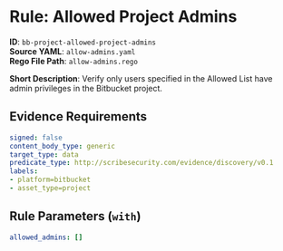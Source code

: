 # Rule: Allowed Project Admins

**ID**: `bb-project-allowed-project-admins`  
**Source YAML**: `allow-admins.yaml`  
**Rego File Path**: `allow-admins.rego`  

**Short Description**: Verify only users specified in the Allowed List have admin privileges in the Bitbucket project.

## Evidence Requirements

```yaml
signed: false
content_body_type: generic
target_type: data
predicate_type: http://scribesecurity.com/evidence/discovery/v0.1
labels:
- platform=bitbucket
- asset_type=project
```
## Rule Parameters (`with`)

```yaml
allowed_admins: []
```
